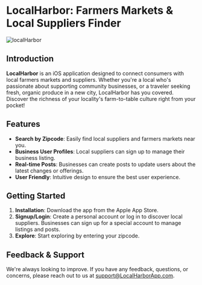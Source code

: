 # LocalHarbor: Farmers Markets & Local Suppliers Finder

![localHarbor](https://github.com/psteph29/FarmersMarketSocialMedia/assets/95316362/833d1c60-79d9-4e77-9d31-75f6d0917be6)

## Introduction

**LocalHarbor** is an iOS application designed to connect consumers with local farmers markets and suppliers. Whether you're a local who's passionate about supporting community businesses, or a traveler seeking fresh, organic produce in a new city, LocalHarbor has you covered. Discover the richness of your locality's farm-to-table culture right from your pocket!

## Features

- **Search by Zipcode**: Easily find local suppliers and farmers markets near you.
- **Business User Profiles**: Local suppliers can sign up to manage their business listing.
- **Real-time Posts**: Businesses can create posts to update users about the latest changes or offerings.
- **User Friendly**: Intuitive design to ensure the best user experience.

## Getting Started

1. **Installation**: Download the app from the Apple App Store.
2. **Signup/Login**: Create a personal account or log in to discover local suppliers. Businesses can sign up for a special account to manage listings and posts.
3. **Explore**: Start exploring by entering your zipcode.

## Feedback & Support

We're always looking to improve. If you have any feedback, questions, or concerns, please reach out to us at [support@LocalHarborApp.com](mailto:koleervine@gmail.com).
